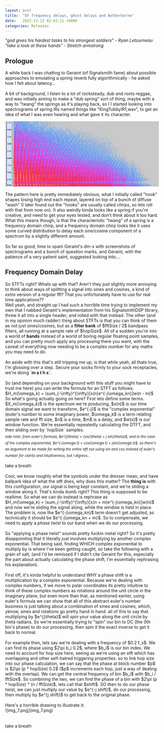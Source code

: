 ```yaml
---
layout: post
title:  "Of frequency delays, ghost delays and Aetherborne"
date:   2022-12-22 02:42:11 +0000
categories: Releases
---
```

<head>
    <script type="text/javascript" id="MathJax-script" async
  src="https://cdn.jsdelivr.net/npm/mathjax@3/es5/tex-mml-chtml.js">
</script></head>
<i>"god gives his hardest tasks to his strongest soldiers" - Ryan Letourneau</i>
<br>
<i>"take a look at these hands" - Stretch armstrong</i>
<br>
<h2>Prologue</h2>
A while back I was chatting to Geraint (of Signalsmith fame) about possible approaches to emulating a spring reverb fully algorithmically - he asked how I felt about latency... 
<br> 
<br>
A bit of background, I listen to a lot of rocksteady, dub and roots reggae, and was initially aiming to make a "dub spring" sort of thing, maybe with a way to "twang" the springs as it's playing back, so I 
I started looking into spectrograms of spring IRs named things like "KingTubbyIR1,wav", to get an idea of what I was even hearing and what gave it its character. 

![image](https://raw.githubusercontent.com/MeijisIrlnd/MeijisIrlnd.github.io/master/_posts/img_1.png)

The pattern here is pretty immediately obvious, what I initially called "hook" shapes losing high end each repeat, layered on top of a bunch of diffuse "wash" 
(I later found out the "hooks" are usually called <i>chirps</i>, so lets roll with that from now on). It also weirdly kinda looks like a spring if you're creative, and need to get your eyes tested, and don't think about it too hard. 
What this means though, is that the characteristic "twang" of a spring is a frequency domain chirp, and a frequency domain chirp looks like it uses some curved distribution to delay each sine/cosine component of a spectrum by a slightly different amount.
<br>
<br>
So far so good, time to spam Geraint's dm-s with screenshots of spectrograms and a bunch of question marks, and Geraint, with the patience of a very patient saint, suggested looking into.... 
<br>
<h2>Frequency Domain Delay</h2>
So STFTs right? Whats up with that? Aren't they just slightly more annoying to think about ways of splitting a signal into sines and cosines, a kind of <i>extra</i> version of a regular fft? That you unfortunately have to use for real time applications?? 
<br> 
Well yeah, and straight up I had such a horrible time trying to implement my own that I nabbed Geraint's implementation from his SignalsmithDSP library, threw it all into a single header, and rolled with that instead. 
The other (and in my opinion much radder) thing about STFTs is that you can think of them as not just sines/cosines, but as a <b>filter bank</b> of $fftSize / 2$ bandpass filters, all running at a sample rate of $hopSize$. All of a sudden you're into a world of <b>bands</b> 
instead of a world of boring regular floating point samples, and you can pretty much apply any processing there you want, with the caveat of everything now needing to be a complex number for any maths you may need to do. 
<br>
<br>
An aside with this that's still tripping me up, is that while yeah, all thats true, I'm glossing over a step. Secure your socks firmly to your sock receptacles, we're doing <b>`m a t h s`</b>.
<br><br> 
So (and depending on your background with this stuff you might have to trust me here) you can write the formula for an STFT as follows: <br>
$H_m(\omega_k) = \sum_{-\infty}^{\infty}[x(n)e^{-j\omega_kn}]w(n - m)$
<br> 
So what's going actually going on here? First lets define some terms. $X_m(\omega_k)$ is the spectrum we're producing, $x(n)$ is our time domain signal we want to transform, $e^{-j}$ is the "complex exponential" (euler's number to some imaginary power, $\omega_k$ is a term relating sample rate and fft size, $n$ is a time, $m$ is a delay, and $w(x)$ is our window function. We're essentially repeatedly calculating the DTFT, and then sliding over by `hopSize` samples. 
<br><i><sub>side note: from euler's formula, $e^{j\theta} = cos(\theta) + j sin(\theta)$, and in the case of the complex exponential, $e^{-j\omega t} = cos(\omega t) + jsin(\omega t)$, so there's an argument to be made for writing the entire stft out using sin and cos instead of euler's number for clarity and intuitiveness, but I digress..</sub></i>
<br><br>take a breath<br><br> 
Cool, we know roughly what the symbols under the dresser mean, and have ballpark idea of what the stft does, why does this matter? The <b>thing is</b> with this configuration, our signal is being kept constant, and we're sliding a window along it. That's kinda dumb right? This thing is supposed to be realtime. So what we can do instead is rephrase as<br>
$H_m(\omega_k) = \sum_{-\infty}^{\infty}[x(n + m)e^{-j\omega_kn}]w(n)$
<br>
and now we're sliding the <i>signal</i> along, while the window is held in place. The problem is, now the $e^{-j\omega_kn}$ term doesn't get adjusted, as technically it should be $e^{-j\omega_kn + m}$. So to compensate, we need to apply a <i>phase twist</i> to our band when we do our processing.
<br><br> 
So "applying a phase twist" sounds pretty fuckin metal right? So it's pretty disappointing that it literally just involves multiplying by another complex exponential. That being said, finding WHICH complex exponential to multiply by is where I've been getting caught, so take the following with a grain of salt, (and I'd be remissed if I didn't cite Geraint for this, especially the part about actually calculating the phase shift, I'm essentially rephrasing his explanation).
<br><br>First off, it's kinda helpful to understand WHY a phase shift is a multiplication by a complex exponential. Because we're dealing with complex numbers, if we move to polar coordinates its pretty intuitive to think of these complex numbers as rotations around the unit circle in the imaginary plane, but even more than that, as mentioned earlier, using euler's formula we can show that all of this abstract euler's number business is just talking about a combination of sines and cosines, which, yknow, sines and rotations go pretty hand in hand. 
all of this to say that multiplying by $e^{j\theta}$ will <i>spin</i> your value along the unit circle by theta radians. So we're essentially trying to "spin" our bin to DC (the 0th bin's phase) to do our processing, then spin it the exact inverse to get it back to normal. 
<br><br>
For example then, lets say we're dealing with a frequency of $0.2 f_s$. We can find its phase using $2\pi b_i 0.2$, where $b_i$ is our bin index. We need to account for hop size here, seeing as we're using an stft which has overlapping and other self-hatred triggering properties. so to link hop size into our phase calculation, we can say that the phase at block number $p$ is $2\pi (p * hopSize) 0.2$ ($p$ increments each hop, just a way of dealing with the overlap). We can get the central frequency of bin $b_i$ with $b_i / fftSize$. 
So combining the two, we can find the phase of a bin with $2\pi (p * hopSize) * (n / fftSize)$, lets call that $shift$. SO then to do our phase twist, we can just multiply our value by $e^{-j shift}$, do our processing, then multiply by $e^{j shift}$ to get back to the original phase. 
<br><br>Here's a horrible drawing to illustrate it:<br>
![img_7.png](img_7.png)
<br>
<br>
<br>
take a breath 


<br> 

<br>
  <script>
  MathJax = {
    tex: {inlineMath: [['$', '$'], ['\\(', '\\)']]}
  };
  </script>
  <script id="MathJax-script" async src="https://cdn.jsdelivr.net/npm/mathjax@3/es5/tex-chtml.js"></script>


